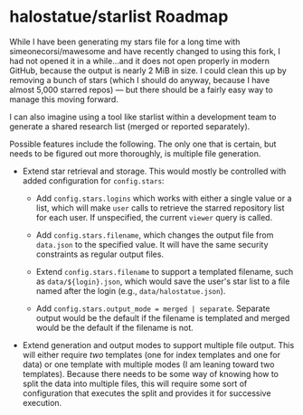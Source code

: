 # halostatue/starlist Roadmap

While I have been generating my stars file for a long time with
simeonecorsi/mawesome and have recently changed to using this fork, I had not
opened it in a while…and it does not open properly in modern GitHub, because the
output is nearly 2 MiB in size. I could clean this up by removing a bunch of
stars (which I should do anyway, because I have almost 5,000 starred repos) —
but there should be a fairly easy way to manage this moving forward.

I can also imagine using a tool like starlist within a development team to
generate a shared research list (merged or reported separately).

Possible features include the following. The only one that is certain, but needs
to be figured out more thoroughly, is multiple file generation.

- Extend star retrieval and storage. This would mostly be controlled with added
  configuration for `config.stars`:

  - Add `config.stars.logins` which works with either a single value or a list,
    which will make `user` calls to retrieve the starred repository list for
    each user. If unspecified, the current `viewer` query is called.

  - Add `config.stars.filename`, which changes the output file from `data.json`
    to the specified value. It will have the same security constraints as
    regular output files.

  - Extend `config.stars.filename` to support a templated filename, such as
    `data/${login}.json`, which would save the user's star list to a file named
    after the login (e.g., `data/halostatue.json`).

  - Add `config.stars.output_mode = merged | separate`. Separate output would be
    the default if the filename is templated and merged would be the default if
    the filename is not.

- Extend generation and output modes to support multiple file output. This will
  either require _two_ templates (one for index templates and one for data) or
  one template with multiple modes (I am leaning toward two templates). Because
  there needs to be some way of knowing how to split the data into multiple
  files, this will require some sort of configuration that executes the split
  and provides it for successive execution.
